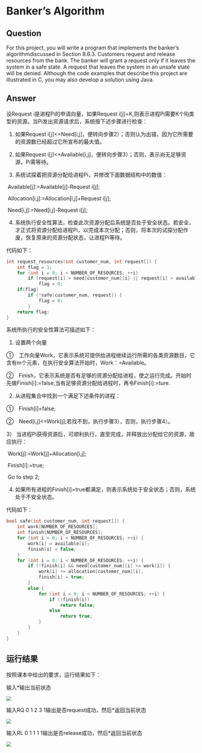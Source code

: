 # Banker’s Algorithm

## Question

For this project, you will write a program that implements the banker’s algorithmdiscussed in Section 8.6.3. Customers request and release resources from the bank. The banker will grant a request only if it leaves the system in a safe state. A request that leaves the system in an unsafe state will be denied. Although the code examples that describe this project are illustrated in C, you may also develop a solution using Java.

## Answer

设Request i是进程Pi的申请向量，如果Request i[j]=K,则表示进程Pi需要K个Rj类型的资源。当Pi发出资源请求后，系统按下述步骤进行检查：

1) 如果Request i[j]<=Need[i,j]，便转向步骤2）；否则认为出错，因为它所需要的资源数已经超过它所宣布的最大值。

2) 如果Request i[j]<=Available[i,j]，便转向步骤3）；否则，表示尚无足够资源，Pi需等待。

3) 系统试探着把资源分配给进程Pi，并修改下面数据结构中的数值：

​       Available[j]:=Available[j]-Request i[j];

​       Allocation[i,j]:=Allocation[i,j]+Request i[j];

​       Need[i,j]:=Need[i,j]-Request i[j];

4) 系统执行安全性算法，检查此次资源分配后系统是否处于安全状态。若安全，才正式将资源分配给进程Pi，以完成本次分配；否则，将本次的试探分配作废，恢复原来的资源分配状态，让进程Pi等待。

代码如下：

```c++
int request_resources(int customer_num, int request[]) {
	int flag = 1;
	for (int i = 0; i < NUMBER_OF_RESOURCES; ++i)
		if (request[i] > need[customer_num][i] || request[i] > available[i])
			flag = 0;
	if(flag)
		if (!safe(customer_num, request)) {
			flag = 0;
		}
	return flag;
}
```

系统所执行的安全性算法可描述如下：

1) 设置两个向量

①　工作向量Work，它表示系统可提供给进程继续运行所需的各类资源数目，它含有m个元素，在执行安全算法开始时，Work：=Available。

②　Finish，它表示系统是否有足够的资源分配给进程，使之运行完成。开始时先做Finish[i]:=false;当有足够资源分配给进程时，再令Finish[i]:=ture.

2) 从进程集合中找到一个满足下述条件的进程：

①　Finish[i]=false;

②　Need[i,j]<=Work[j];若找不到，执行步骤3），否则，执行步骤4）。

3） 当进程Pi获得资源后，可顺利执行，直至完成，并释放出分配给它的资源，故应执行：

​     Work[j]:=Work[j]+Allocation[i,j];

​     Finish[i]:=true;

​     Go to step 2;

4) 如果所有进程的Finish[i]=true都满足，则表示系统处于安全状态；否则，系统处于不安全状态。

代码如下：

```c++
bool safe(int customer_num, int request[]) {
	int work[NUMBER_OF_RESOURCES];
	int finish[NUMBER_OF_RESOURCES];
	for (int i = 0; i < NUMBER_OF_RESOURCES; ++i) {
		work[i] = available[i];
		finish[i] = false;
	}
	for (int i = 0; i < NUMBER_OF_RESOURCES; ++i) {
		if (!finish[i] && need[customer_num][i] <= work[i]) {
			work[i] += allocation[customer_num][i];
			finish[i] = true;
		}
		else {
			for (int i = 0; i < NUMBER_OF_RESOURCES; ++i) {
				if (!finish[i])
					return false;
				else
					return true;
			}
		}
	}
}
```

## 运行结果

按照课本中给出的要求，运行结果如下：

输入*输出当前状态

<img src="C:\Users\lenovo\Desktop\3.png" style="zoom:80%" />

输入RQ 0 1 2 3 1输出是否request成功，然后*返回当前状态

<img src="C:\Users\lenovo\Desktop\4.png" style="zoom:80%" />

输入RL 0 1 1 1 1输出是否release成功，然后*返回当前状态

<img src="C:\Users\lenovo\Desktop\5.png" style="zoom:80%" />